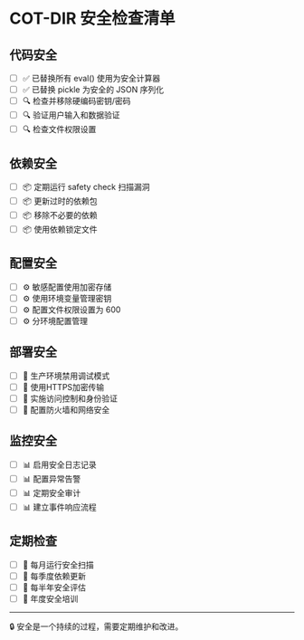# COT-DIR 安全检查清单

## 代码安全
- [ ] ✅ 已替换所有 eval() 使用为安全计算器
- [ ] ✅ 已替换 pickle 为安全的 JSON 序列化
- [ ] 🔍 检查并移除硬编码密钥/密码
- [ ] 🔍 验证用户输入和数据验证
- [ ] 🔍 检查文件权限设置

## 依赖安全  
- [ ] 📦 定期运行 safety check 扫描漏洞
- [ ] 📦 更新过时的依赖包
- [ ] 📦 移除不必要的依赖
- [ ] 📦 使用依赖锁定文件

## 配置安全
- [ ] ⚙️ 敏感配置使用加密存储
- [ ] ⚙️ 使用环境变量管理密钥
- [ ] ⚙️ 配置文件权限设置为 600
- [ ] ⚙️ 分环境配置管理

## 部署安全
- [ ] 🚀 生产环境禁用调试模式
- [ ] 🚀 使用HTTPS加密传输
- [ ] 🚀 实施访问控制和身份验证
- [ ] 🚀 配置防火墙和网络安全

## 监控安全
- [ ] 📊 启用安全日志记录
- [ ] 📊 配置异常告警
- [ ] 📊 定期安全审计
- [ ] 📊 建立事件响应流程

## 定期检查
- [ ] 🔄 每月运行安全扫描
- [ ] 🔄 每季度依赖更新
- [ ] 🔄 每半年安全评估
- [ ] 🔄 年度安全培训

---

🔒 安全是一个持续的过程，需要定期维护和改进。
